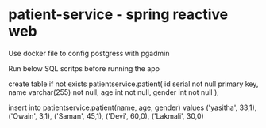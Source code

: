 # patient-service - spring reactive web

Use docker file to config postgress with pgadmin

Run below SQL scritps before running the app

create table if not exists patientservice.patient(
	id serial not null primary key,
	name varchar(255) not null,
	age int not null,
	gender int not null
);


insert into patientservice.patient(name, age, gender) values
('yasitha', 33,1),
('Owain', 3,1),
('Saman', 45,1),
('Devi', 60,0),
('Lakmali', 30,0)
